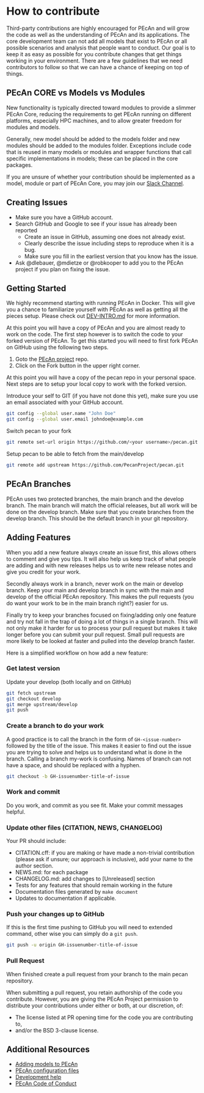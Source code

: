 # How to contribute

Third-party contributions are highly encouraged for PEcAn and will grow the code as well as the understanding of PEcAn and its applications.  The core development team can not add all models that exist to PEcAn or all possible scenarios and analysis that people want to conduct.  Our goal is to keep it as easy as possible for you contribute changes that get things working in your environment.
There are a few guidelines that we need contributors to follow so that we can have a chance of keeping on top of things.

## PEcAn CORE vs Models vs Modules

New functionality is typically directed toward modules to provide a slimmer PEcAn Core, reducing the requirements to get PEcAn running on different platforms, especially HPC machines, and to allow greater freedom for modules and models.

Generally, new model should be added to the models folder and new modules should be added to the modules folder.
Exceptions include code that is reused in many models or modules and wrapper functions that call specific implementations in models; these can be placed in the core packages.

If you are unsure of whether your contribution should be implemented as a model, module or part of PEcAn Core, you may join our [Slack Channel](https://join.slack.com/t/pecanproject/shared_invite/enQtMzkyODUyMjQyNTgzLWEzOTM1ZjhmYWUxNzYwYzkxMWVlODAyZWQwYjliYzA0MDA0MjE4YmMyOTFhMjYyMjYzN2FjODE4N2Y4YWFhZmQ).

## Creating Issues

- Make sure you have a GitHub account.
- Search GitHub and Google to see if your issue has already been reported
  - Create an issue in GitHub, assuming one does not already exist.
  - Clearly describe the issue including steps to reproduce when it is a bug.
  - Make sure you fill in the earliest version that you know has the issue.
- Ask @dlebauer, @mdietze or @robkooper to add you to the PEcAn project if you plan on fixing the issue.

## Getting Started

We highly recommend starting with running PEcAn in Docker. This will give you a chance to familiarize yourself with PEcAn as well as getting all the pieces setup. Please check out [DEV-INTRO.md](DEV-INTRO.md) for more information.

At this point you will have a copy of PEcAn and you are almost ready to work on the code. The first step however is to switch the code  to your forked version of PEcAn. To get this started you will need to first fork PEcAn on GitHub using the following two steps.

1. Goto the [PEcAn project](https://github.com/PecanProject/pecan) repo.
2. Click on the Fork button in the upper right corner.

At this point you will have a copy of the pecan repo in your personal space. Next steps are to setup your local copy to work with the forked version.

Introduce your self to GIT (if you have not done this yet), make sure you use an email associated with your GitHub account.

```bash
git config --global user.name "John Doe"
git config --global user.email johndoe@example.com
```

Switch pecan to your fork

```bash
git remote set-url origin https://github.com/<your username>/pecan.git
```

Setup pecan to be able to fetch from the main/develop

```bash
git remote add upstream https://github.com/PecanProject/pecan.git
```

## PEcAn Branches

PEcAn uses two protected branches, the main branch and the develop branch. The main branch will match the official releases, but all work will be done on the develop branch. Make sure that you create branches from the develop branch. This should be the default branch in your git repository.

## Adding Features

When you add a new feature always create an issue first, this allows others to comment and give you tips. It will also help us keep track of what people are adding and with new releases helps us to write new release notes and give you credit for your work.

Secondly always work in a  branch, never work on the main or develop branch. Keep your main and develop branch in sync with the main and develop of the official PEcAn repository. This makes the pull requests (you do want your work to be in the main branch right?) easier for us.

Finally try to keep your branches focused on fixing/adding only one feature and try not fall in the trap of doing a lot of things in a  single branch. This will not only make it harder for us to process your pull request but makes it take longer before you can submit your pull request. Small pull requests are more likely to be looked at faster and pulled into the develop branch faster.

Here is a simplified workflow on how add a new feature:

### Get latest version

Update your develop (both locally and on GitHub)

```bash
git fetch upstream
git checkout develop
git merge upstream/develop
git push
```

### Create a branch to do your work

A good practice is to call the branch in the form of `GH-<issue-number>` followed by the title of the issue. This makes it easier to find out the issue you are trying to solve and helps us to understand what is done in the branch. Calling a branch my-work is confusing. Names of branch can not have a space, and should be replaced with a hyphen.

```bash
git checkout -b GH-issuenumber-title-of-issue
```

### Work and commit

Do you work, and commit as you see fit. Make your commit messages helpful.

### Update other files (CITATION, NEWS, CHANGELOG)

Your PR should include:

- CITATION.cff: if you are making or have made a non-trivial contribution (please ask if unsure; our approach is inclusive), add your name to the author section.
- NEWS.md: for each package
- CHANGELOG.md: add changes to [Unreleased] section
- Tests for any features that should remain working in the future
- Documentation files generated by `make document`
- Updates to documentation if applicable.


### Push your changes up to GitHub

If this is the first time pushing to GitHub you will need to extended command, other wise you can simply do a `git push`.

```bash
git push -u origin GH-issuenumber-title-of-issue
```


### Pull Request

 When finished create a pull request from your branch to the main pecan repository.

 When submitting a pull request, you retain authorship of the code you contribute. However, you are giving the PEcAn Project permission to distribute your contributions under either or both, at our discretion, of:
  - The license listed at PR opening time for the code you are contributing to,
  - and/or the BSD 3-clause license.

## Additional Resources

- [Adding models to PEcAn](https://pecanproject.github.io/pecan-documentation/latest/adding-an-ecosystem-model.html)
- [PEcAn configuration files](https://pecanproject.github.io/pecan-documentation/latest/pecan-xml-configuration.html)
- [Development help](https://pecanproject.github.io/pecan-documentation/latest/developer-guide.html)
- [PEcAn Code of Conduct](CODE_OF_CONDUCT.md)
